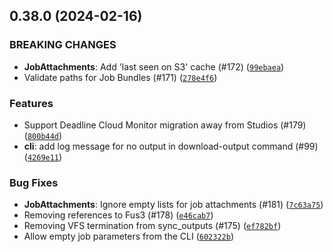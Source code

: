 ## 0.38.0 (2024-02-16)

### BREAKING CHANGES
* **JobAttachments**: Add &#39;last seen on S3&#39; cache (#172) ([`99ebaea`](https://github.com/casillas2/deadline-cloud/commit/99ebaea3c2564d6b047c9f7a15caf095f8e80cf7))
* Validate paths for Job Bundles (#171) ([`278e4f6`](https://github.com/casillas2/deadline-cloud/commit/278e4f679b7e5a063206e44a0ecb41bd41b9f17c))

### Features
* Support Deadline Cloud Monitor migration away from Studios (#179) ([`800b44d`](https://github.com/casillas2/deadline-cloud/commit/800b44d45a3bd80fa27e35268f55b280e6610351))
* **cli**: add log message for no output in download-output command (#99) ([`4269e11`](https://github.com/casillas2/deadline-cloud/commit/4269e115718650f41c31cc90d711f5596bbde8e5))

### Bug Fixes
* **JobAttachments**: Ignore empty lists for job attachments (#181) ([`7c63a75`](https://github.com/casillas2/deadline-cloud/commit/7c63a7553a96b3211d721a3a3a212020b7949d0e))
* Removing references to Fus3 (#178) ([`e46cab7`](https://github.com/casillas2/deadline-cloud/commit/e46cab78a476a97a68cb8b790c6c7a0d8ce8a753))
* Removing VFS termination from sync_outputs (#175) ([`ef782bf`](https://github.com/casillas2/deadline-cloud/commit/ef782bffad18786d58363ed4bc339d4b4a237479))
* Allow empty job parameters from the CLI ([`602322b`](https://github.com/casillas2/deadline-cloud/commit/602322b5cf72cf2456a29bfe4f9c92ee9f12bbae))

